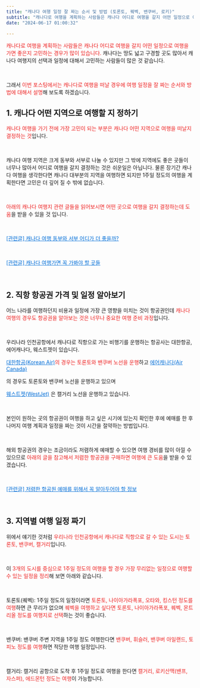 ```yaml
---
title: "캐나다 여행 일정 잘 짜는 순서 및 방법 (토론토, 퀘벡, 밴쿠버, 로키)"
subtitle: "캐나다로 여행을 계획하는 사람들은 캐나다 어디로 여행을 갈지 어떤 일정으로 여행을 가면 좋은지 고민하는 경우가 많이 있습니다. 캐나다는 땅도 넓고 구경할 곳도 많아서 캐나다 여행지의 선택과 일정에 대해서 고민하는 사람들이 많은 것 같습니다. 캐나다로 여행을 떠날 경우에 여행 일정을 잘 짜는 순서와 방법에 대해서 설명하는 포스팅입니다."
date: "2024-06-17 01:00:32"

---
```

<p><span style="color: #ee2323;">캐나다로 여행을 계획하는 사람들은 캐나다 어디로 여행을 갈지 어떤 일정으로 여행을 가면 좋은지 고민하는 경우가 많이 있습니다.</span> 캐나다는 땅도 넓고 구경할 곳도 많아서 캐나다 여행지의 선택과 일정에 대해서 고민하는 사람들이 많은 것 같습니다.</p>
<br />
<p>그래서 <span style="color: #ee2323;">이번 포스팅에서는 캐나다로 여행을 떠날 경우에 여행 일정을 잘 짜는 순서와 방법에 대해서 설명</span>해 보도록 하겠습니다.</p>


<h2>1. 캐나다 어떤 지역으로 여행할 지 정하기</h2>
<p><span style="color: #ee2323;">캐나다 여행을 가기 전에 가장 고민이 되는 부분은 캐나다 어떤 지역으로 여행을 떠날지 결정하는 것</span>입니다.</p>
<br />
<p>캐나다 여행 지역은 크게 동부와 서부로 나눌 수 있지만 그 밖에 지역에도 좋은 곳들이 너무나 많아서 어디로 여행을 갈지 결정하는 것은 쉬운일은 아닙니다. 물론 장기간 캐나다 여행을 생각한다면 캐나다 대부분의 지역을 여행하면 되지만 1주일 정도의 여행을 계획한다면 고민은 더 깊어 질 수 밖에 없습니다.</p>
<br />
<p><span style="color: #ee2323;">아래의 캐나다 여행지 관련 글들을 읽어보시면 어떤 곳으로 여행을 갈지 결정하는데 도움</span>을 받을 수 있을 것 입니다.</p>

<br />
<p><a className="linkBold" style="color:#006dd7" href="https://moyahug.com/travel/canada/westVsEast">[관련글] 캐나다 여행 동부와 서부 어디가 더 좋을까?</a></p>

<br />

<p><span style="color: #006dd7;"> <a className="linkBold" style="color:#006dd7" href="https://moyahug.com/travel/canada/mustGoCanada">[관련글] 캐나다 여행가면 꼭 가봐야 할 곳들</a></span></p>

<br />




<h2>2. 직항 항공권 가격 및 일정 알아보기</h2>
<p>어느 나라를 여행하던지 비용과 일정에 가장 큰 영향을 미치는 것이 항공권인데 <span style="color: #ee2323;">캐나다 여행의 경우도 항공권을 알아보는 것은 너무나 중요한 여행 준비 과정</span>입니다.</p>
<br />
<p>우리나라 인천공항에서 캐나다로 직항으로 가는 비행기를 운행하는 항공사는 대한항공, 에어캐나다, 웨스트젯이 있습니다.</p>

<p><span style="color: #ee2323;"><a className="linkBold" style="color:#006dd7" href="https://www.koreanair.com/?NaPm=ct%3Dlxfdyvwj%7Cci%3Dcheckout%7Ctr%3Dds%7Ctrx%3Dnull%7Chk%3Dc984edcaab09c38c471d177b67e7b34d33965437" rel="noopener"><span style="color: #006dd7;">대한항공(Korean Air)</span></a>의 경우는 토론토와 밴쿠버 노선을 운행</span>하고 <span style="color: #ee2323;"><span style="color: #006dd7;">
<a className="linkBold" style="color:#006dd7" href="https://www.aircanada.com/kr/ko/aco/home.html">에어캐나다(Air Canada)</a>


</span>의 경우도 토론토와 밴쿠버 노선을 운행</span>하고 있으며 <span style="color: #ee2323;"><span style="color: #006dd7;">


<a className="linkBold" style="color:#006dd7" href="https://www.westjet.com/en-ca">웨스트젯(WestJet)</a>
</span>은 캘거리 노선을 운행</span>하고 있습니다.</p>
<br />
<p>본인이 원하는 곳의 항공권이 여행을 하고 싶은 시기에 있는지 확인한 후에 예매를 한 후 나머지 여행 계획과 일정을 짜는 것이 시간을 절약하는 방법입니다.</p>
<br />
<p>해외 항공권의 경우는 조금이라도 저렴하게 예매할 수 있으면 여행 경비를 많이 아낄 수 있으므로 <span style="color: #ee2323;">아래의 글을 참고해서 저렴한 항공권을 구매하면 여행에 큰 도움</span>을 받을 수 있겠습니다.</p>

<br />
<p><span style="color: #006dd7;">
<a className="linkBold" style="color:#006dd7" href="https://moyahug.com/travel/prologue/three-tips-for-getting-low-fare-plane-tickets.md">[관련글] 저렴한 항공원 예매를 위해서 꼭 알아두어야 할 정보</a>
</span></p>

<br />

<h2>3. 지역별 여행 일정 짜기</h2>
<p>위에서 얘기한 것처럼 <span style="color: #ee2323;">우리나라 인천공항에서 캐나다로 직항으로 갈 수 있는 도시는 토론토, 밴쿠버, 캘거리</span>입니다.</p>
<br />
<p>이 <span style="color: #ee2323;">3개의 도시를 중심으로 1주일 정도의 여행을 할 경우 가장 무리없는 일정으로 여행할 수 있는 일정을 정리</span>해 보면 아래와 같습니다.</p>
<br />
<p>토론토(퀘벡): 1주일 정도의 일정이라면 <span style="color: #ee2323;">토론토, 나이아가라폭포, 오타와, 킹스턴 정도를 여행</span>하면 큰 무리가 없으며 <span style="color: #ee2323;">퀘벡을 여행하고 싶다면 토론토, 나이아가라폭포, 퀘벡, 몬트리올 정도를 여행지로 선택</span>하는 것이 좋습니다.</p>
<br />
<p>밴쿠버: 밴쿠버 주변 지역을 1주일 정도 여행한다면 <span style="color: #ee2323;">밴쿠버, 휘슬러, 밴쿠버 아일랜드, 토피노 정도를 여행</span>하면 적당한 여행 일정입니다.</p>
<br />
<p>캘거리: 캘거리 공항으로 도착 후 1주일 정도로 여행을 한다면 <span style="color: #ee2323;">캘거리, 로키산맥(밴프, 자스퍼), 에드몬턴 정도는 여행</span>이 가능합니다.</p>

